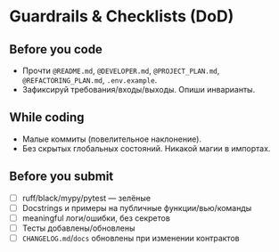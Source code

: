 # Guardrails & Checklists (DoD)

## Before you code
- Прочти `@README.md`, `@DEVELOPER.md`, `@PROJECT_PLAN.md`, `@REFACTORING_PLAN.md`, `.env.example`.
- Зафиксируй требования/входы/выходы. Опиши инварианты.

## While coding
- Малые коммиты (повелительное наклонение).
- Без скрытых глобальных состояний. Никакой магии в импортах.

## Before you submit
- [ ] ruff/black/mypy/pytest — зелёные
- [ ] Docstrings и примеры на публичные функции/вью/команды
- [ ] meaningful логи/ошибки, без секретов
- [ ] Тесты добавлены/обновлены
- [ ] `CHANGELOG.md`/`docs` обновлены при изменении контрактов
